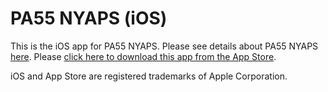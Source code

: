 # PA55 NYAPS (iOS)

This is the iOS app for PA55 NYAPS. Please see details about PA55 NYAPS [here](http://pa55.github.io/pa55nyaps). Please [click here to download this app from the App Store](https://itunes.apple.com/app/id1056988040).

iOS and App Store are registered trademarks of Apple Corporation.
